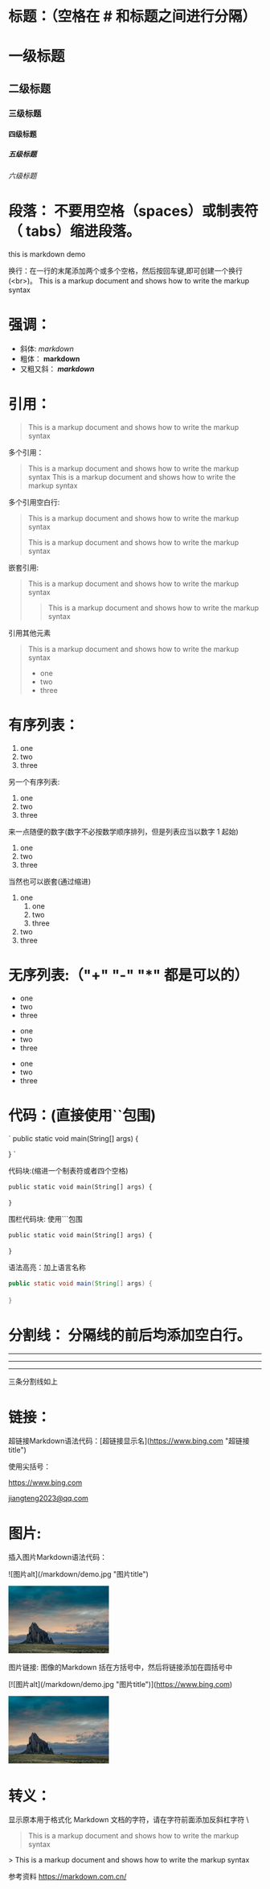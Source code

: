 
# 标题：（空格在 # 和标题之间进行分隔）
# 一级标题 
## 二级标题
### 三级标题
#### 四级标题
##### 五级标题
###### 六级标题


# 段落： 不要用空格（spaces）或制表符（ tabs）缩进段落。
this is markdown demo

换行：在一行的末尾添加两个或多个空格，然后按回车键,即可创建一个换行(\<br\>)。
This is a markup document and shows how to write the markup syntax


# 强调： 
- 斜体: *markdown*
- 粗体： **markdown**
- 又粗又斜： ***markdown***


# 引用：
> This is a markup document and shows how to write the markup syntax

多个引用：
> This is a markup document and shows how to write the markup syntax
> This is a markup document and shows how to write the markup syntax

多个引用空白行:
> This is a markup document and shows how to write the markup syntax
>
> This is a markup document and shows how to write the markup syntax

嵌套引用:
> This is a markup document and shows how to write the markup syntax
>> This is a markup document and shows how to write the markup syntax

引用其他元素
> This is a markup document and shows how to write the markup syntax
> - one
> - two
> - three


# 有序列表：
1. one
2. two
3. three

另一个有序列表:
1. one
1. two
1. three

来一点随便的数字(数字不必按数学顺序排列，但是列表应当以数字 1 起始)
1. one
11. two
12. three

当然也可以嵌套(通过缩进)
1. one
    1. one
    2. two
    3. three
2. two
3. three

# 无序列表:（"+" "-" "*" 都是可以的）
+ one
+ two
+ three
- one
- two
- three
* one
* two
* three


# 代码：(直接使用``包围)

`
public static void main(String[] args) {
    
}
`

代码块:(缩进一个制表符或者四个空格)

    public static void main(String[] args) {
        
    }

围栏代码块: 使用```包围
```
public static void main(String[] args) {
        
}
```
语法高亮：加上语言名称
```java
public static void main(String[] args) {
        
}
```

# 分割线： 分隔线的前后均添加空白行。
***
---
___

三条分割线如上

# 链接：

超链接Markdown语法代码：\[超链接显示名\](https://www.bing.com "超链接title")

使用尖括号：

<https://www.bing.com>

<jiangteng2023@qq.com>


# 图片:

插入图片Markdown语法代码：

\!\[图片alt\](/markdown/demo.jpg "图片title")

![图片alt](/markdown/demo.jpg "图片title")

图片链接: 图像的Markdown 括在方括号中，然后将链接添加在圆括号中

\[\!\[图片alt](/markdown/demo.jpg "图片title")](https://www.bing.com)

[![图片alt](/markdown/demo.jpg "图片title")](https://www.bing.com)


# 转义：
显示原本用于格式化 Markdown 文档的字符，请在字符前面添加反斜杠字符 \

> This is a markup document and shows how to write the markup syntax

\> This is a markup document and shows how to write the markup syntax


参考资料 <https://markdown.com.cn/>